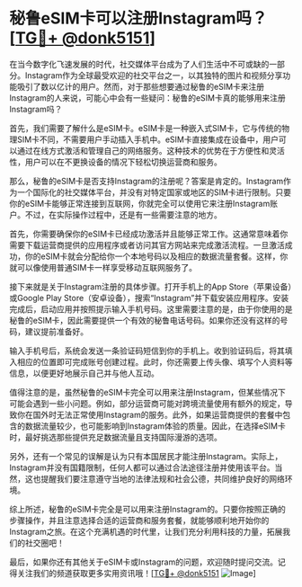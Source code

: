 # 秘鲁eSIM卡可以注册Instagram吗？[[TG💪+ @donk5151](https://t.me/s/donk5151)]

在当今数字化飞速发展的时代，社交媒体平台成为了人们生活中不可或缺的一部分。Instagram作为全球最受欢迎的社交平台之一，以其独特的图片和视频分享功能吸引了数以亿计的用户。然而，对于那些想要通过秘鲁的eSIM卡来注册Instagram的人来说，可能心中会有一些疑问：秘鲁的eSIM卡真的能够用来注册Instagram吗？

首先，我们需要了解什么是eSIM卡。eSIM卡是一种嵌入式SIM卡，它与传统的物理SIM卡不同，不需要用户手动插入手机中。eSIM卡直接集成在设备中，用户可以通过在线方式激活和管理自己的网络服务。这种技术的优势在于方便性和灵活性，用户可以在不更换设备的情况下轻松切换运营商和服务。

那么，秘鲁的eSIM卡是否支持Instagram的注册呢？答案是肯定的。Instagram作为一个国际化的社交媒体平台，并没有对特定国家或地区的SIM卡进行限制。只要你的eSIM卡能够正常连接到互联网，你就完全可以使用它来注册Instagram账户。不过，在实际操作过程中，还是有一些需要注意的地方。

首先，你需要确保你的eSIM卡已经成功激活并且能够正常工作。这通常意味着你需要下载运营商提供的应用程序或者访问其官方网站来完成激活流程。一旦激活成功，你的eSIM卡就会分配给你一个本地号码以及相应的数据流量套餐。这样，你就可以像使用普通SIM卡一样享受移动互联网服务了。

接下来就是关于Instagram注册的具体步骤。打开手机上的App Store（苹果设备）或Google Play Store（安卓设备），搜索“Instagram”并下载安装应用程序。安装完成后，启动应用并按照提示输入手机号码。这里需要注意的是，由于你使用的是秘鲁的eSIM卡，因此需要提供一个有效的秘鲁电话号码。如果你还没有这样的号码，建议提前准备好。

输入手机号后，系统会发送一条验证码短信到你的手机上。收到验证码后，将其填入相应的位置即可完成账号创建过程。此时，你还需要上传头像、填写个人资料等信息，以便更好地展示自己并与他人互动。

值得注意的是，虽然秘鲁的eSIM卡完全可以用来注册Instagram，但某些情况下可能会遇到一些小问题。例如，部分运营商可能对跨境流量使用有额外的规定，导致你在国外时无法正常使用Instagram的服务。此外，如果运营商提供的套餐中包含的数据流量较少，也可能影响到Instagram体验的质量。因此，在选择eSIM卡时，最好挑选那些提供充足数据流量且支持国际漫游的选项。

另外，还有一个常见的误解是认为只有本国居民才能注册Instagram。实际上，Instagram并没有国籍限制，任何人都可以通过合法途径注册并使用该平台。当然，这也提醒我们要注意遵守当地的法律法规和社会公德，共同维护良好的网络环境。

综上所述，秘鲁的eSIM卡完全是可以用来注册Instagram的。只要你按照正确的步骤操作，并且注意选择合适的运营商和服务套餐，就能够顺利地开始你的Instagram之旅。在这个充满机遇的时代里，让我们充分利用科技的力量，拓展我们的社交圈吧！

最后，如果你还有其他关于eSIM卡或Instagram的问题，欢迎随时提问交流。记得关注我们的频道获取更多实用资讯哦！[[TG💪+ @donk5151](https://t.me/s/donk5151) ![Image](https://i.postimg.cc/rwNCRYN7/Snipaste-2025-04-30-17-27-05.png)]